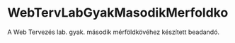 # WebTervLabGyakMasodikMerfoldko
A Web Tervezés lab. gyak. második mérföldkövéhez készített beadandó.
